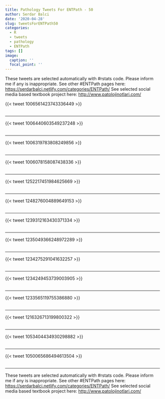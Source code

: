 ```yaml
---
title: Pathology Tweets For ENTPath - 50
author: Serdar Balci
date: '2020-04-28'
slug: tweetsForENTPath50
categories:
  - R
  - tweets
  - pathology
  - ENTPath
tags: []
image:
  caption: ''
  focal_point: ''
---
```



These tweets are selected automatically with #rstats code. Please inform me if any is inappropriate.
See other #ENTPath pages here: https://serdarbalci.netlify.com/categories/ENTPath/ 
See selected social media based textbook project here: http://www.patolojinotlari.com/

{{< tweet 1006561423743336449 >}}
<br>
<br>
<hr>
{{< tweet 1006440603549237248 >}}
<br>
<br>
<hr>
{{< tweet 1006319783808249856 >}}
<br>
<br>
<hr>
{{< tweet 1006078158087438336 >}}
<br>
<br>
<hr>
{{< tweet 1252217451984625669 >}}
<br>
<br>
<hr>
{{< tweet 1248276004889649153 >}}
<br>
<br>
<hr>
{{< tweet 1239312163430371334 >}}
<br>
<br>
<hr>
{{< tweet 1235049366248972289 >}}
<br>
<br>
<hr>
{{< tweet 1234275291041632257 >}}
<br>
<br>
<hr>
{{< tweet 1234249453739003905 >}}
<br>
<br>
<hr>
{{< tweet 1233565119755386880 >}}
<br>
<br>
<hr>
{{< tweet 1216326713199800322 >}}
<br>
<br>
<hr>
{{< tweet 1053404434930298882 >}}
<br>
<br>
<hr>
{{< tweet 1050065686494613504 >}}
<br>
<br>
<hr>


These tweets are selected automatically with #rstats code. Please inform me if any is inappropriate.
See other #ENTPath pages here: https://serdarbalci.netlify.com/categories/ENTPath/ 
See selected social media based textbook project here: http://www.patolojinotlari.com/
